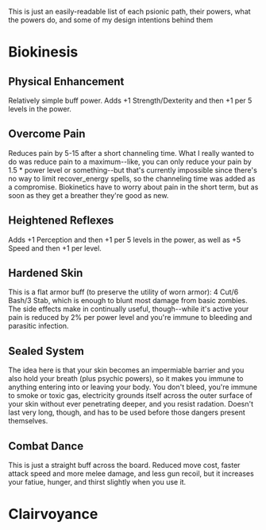 This is just an easily-readable list of each psionic path, their powers, what the powers do, and some of my design intentions behind them

# Biokinesis

## Physical Enhancement

Relatively simple buff power. Adds +1 Strength/Dexterity and then +1 per 5 levels in the power. 

## Overcome Pain

Reduces pain by 5-15 after a short channeling time. What I really wanted to do was reduce pain to a maximum--like, you can only reduce your pain by 1.5 * power level or something--but that's currently impossible since there's no way to limit recover_energy spells, so the channeling time was added as a compromise. Biokinetics have to worry about pain in the short term, but as soon as they get a breather they're good as new.

## Heightened Reflexes

Adds +1 Perception and then +1 per 5 levels in the power, as well as +5 Speed and then +1 per level.  

## Hardened Skin

This is a flat armor buff (to preserve the utility of worn armor): 4 Cut/6 Bash/3 Stab, which is enough to blunt most damage from basic zombies. The side effects make in continually useful, though--while it's active your pain is reduced by 2% per power level and you're immune to bleeding and parasitic infection.

## Sealed System

The idea here is that your skin becomes an impermiable barrier and you also hold your breath (plus psychic powers), so it makes you immune to anything entering into or leaving your body. You don't bleed, you're immune to smoke or toxic gas, electricity grounds itself across the outer surface of your skin without ever penetrating deeper, and you resist radation. Doesn't last very long, though, and has to be used before those dangers present themselves. 

## Combat Dance

This is just a straight buff across the board. Reduced move cost, faster attack speed and more melee damage, and less gun recoil, but it increases your fatiue, hunger, and thirst slightly when you use it. 

# Clairvoyance
